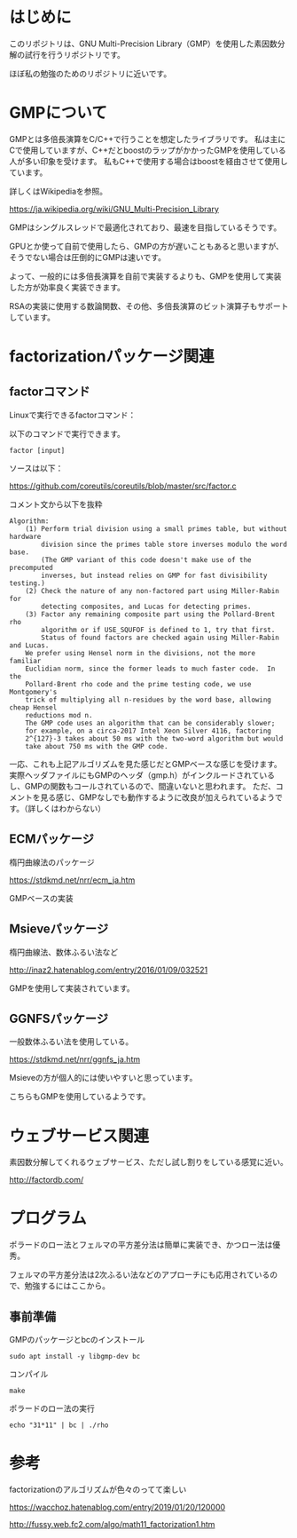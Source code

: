 # はじめに

このリポジトリは、GNU Multi-Precision Library（GMP）を使用した素因数分解の試行を行うリポジトリです。

ほぼ私の勉強のためのリポジトリに近いです。

# GMPについて

GMPとは多倍長演算をC/C++で行うことを想定したライブラリです。
私は主にCで使用していますが、C++だとboostのラップがかかったGMPを使用している人が多い印象を受けます。
私もC++で使用する場合はboostを経由させて使用しています。

詳しくはWikipediaを参照。

https://ja.wikipedia.org/wiki/GNU_Multi-Precision_Library

GMPはシングルスレッドで最適化されており、最速を目指しているそうです。

GPUとか使って自前で使用したら、GMPの方が遅いこともあると思いますが、そうでない場合は圧倒的にGMPは速いです。

よって、一般的には多倍長演算を自前で実装するよりも、GMPを使用して実装した方が効率良く実装できます。

RSAの実装に使用する数論関数、その他、多倍長演算のビット演算子もサポートしています。


# factorizationパッケージ関連

## factorコマンド

Linuxで実行できるfactorコマンド：

以下のコマンドで実行できます。

```
factor [input]
```
ソースは以下：

https://github.com/coreutils/coreutils/blob/master/src/factor.c

コメント文から以下を抜粋

```
Algorithm:
    (1) Perform trial division using a small primes table, but without hardware
        division since the primes table store inverses modulo the word base.
        (The GMP variant of this code doesn't make use of the precomputed
        inverses, but instead relies on GMP for fast divisibility testing.)
    (2) Check the nature of any non-factored part using Miller-Rabin for
        detecting composites, and Lucas for detecting primes.
    (3) Factor any remaining composite part using the Pollard-Brent rho
        algorithm or if USE_SQUFOF is defined to 1, try that first.
        Status of found factors are checked again using Miller-Rabin and Lucas.
    We prefer using Hensel norm in the divisions, not the more familiar
    Euclidian norm, since the former leads to much faster code.  In the
    Pollard-Brent rho code and the prime testing code, we use Montgomery's
    trick of multiplying all n-residues by the word base, allowing cheap Hensel
    reductions mod n.
    The GMP code uses an algorithm that can be considerably slower;
    for example, on a circa-2017 Intel Xeon Silver 4116, factoring
    2^{127}-3 takes about 50 ms with the two-word algorithm but would
    take about 750 ms with the GMP code.
```
一応、これも上記アルゴリズムを見た感じだとGMPベースな感じを受けます。
実際ヘッダファイルにもGMPのヘッダ（gmp.h）がインクルードされているし、GMPの関数もコールされているので、間違いないと思われます。
ただ、コメントを見る感じ、GMPなしでも動作するように改良が加えられているようです。（詳しくはわからない）

## ECMパッケージ

楕円曲線法のパッケージ

https://stdkmd.net/nrr/ecm_ja.htm

GMPベースの実装


## Msieveパッケージ

楕円曲線法、数体ふるい法など

http://inaz2.hatenablog.com/entry/2016/01/09/032521

GMPを使用して実装されています。

## GGNFSパッケージ

一般数体ふるい法を使用している。

https://stdkmd.net/nrr/ggnfs_ja.htm

Msieveの方が個人的には使いやすいと思っています。

こちらもGMPを使用しているようです。

# ウェブサービス関連

素因数分解してくれるウェブサービス、ただし試し割りをしている感覚に近い。

http://factordb.com/

# プログラム

ポラードのロー法とフェルマの平方差分法は簡単に実装でき、かつロー法は優秀。

フェルマの平方差分法は2次ふるい法などのアプローチにも応用されているので、勉強するにはここから。

## 事前準備

GMPのパッケージとbcのインストール

```
sudo apt install -y libgmp-dev bc
```

コンパイル

```
make
```

ポラードのロー法の実行

```
echo "31*11" | bc | ./rho
```

# 参考

factorizationのアルゴリズムが色々のってて楽しい

https://wacchoz.hatenablog.com/entry/2019/01/20/120000

http://fussy.web.fc2.com/algo/math11_factorization1.htm

